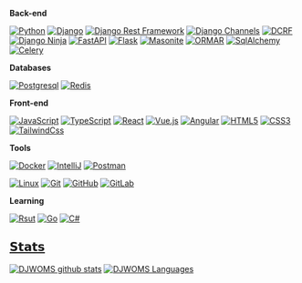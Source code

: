 **Back-end**

[![Python](https://camo.githubusercontent.com/66827c53581cfee18c55618697d74a3c6167932d3c1980fba2019ef7a3e553b0/68747470733a2f2f696d672e736869656c64732e696f2f62616467652f2d507974686f6e2d626c61636b3f7374796c653d666c61742d737175617265266c6f676f3d507974686f6e)](https://camo.githubusercontent.com/66827c53581cfee18c55618697d74a3c6167932d3c1980fba2019ef7a3e553b0/68747470733a2f2f696d672e736869656c64732e696f2f62616467652f2d507974686f6e2d626c61636b3f7374796c653d666c61742d737175617265266c6f676f3d507974686f6e) [![Django](https://camo.githubusercontent.com/eb8d7eef4c7ab128ee2e8232f3d22cacf840b84e29023a33523322669db65401/68747470733a2f2f696d672e736869656c64732e696f2f62616467652f2d446a616e676f2d3061616434383f7374796c653d666c61742d737175617265266c6f676f3d446a616e676f)](https://camo.githubusercontent.com/eb8d7eef4c7ab128ee2e8232f3d22cacf840b84e29023a33523322669db65401/68747470733a2f2f696d672e736869656c64732e696f2f62616467652f2d446a616e676f2d3061616434383f7374796c653d666c61742d737175617265266c6f676f3d446a616e676f) [![Django Rest Framework](https://camo.githubusercontent.com/31b059d55d69f69db05c3c97eebc6b83d0e3e71f94ade208379a4936cad43590/68747470733a2f2f696d672e736869656c64732e696f2f62616467652f4452462d7265643f7374796c653d666c61742d737175617265266c6f676f3d446a616e676f)](https://camo.githubusercontent.com/31b059d55d69f69db05c3c97eebc6b83d0e3e71f94ade208379a4936cad43590/68747470733a2f2f696d672e736869656c64732e696f2f62616467652f4452462d7265643f7374796c653d666c61742d737175617265266c6f676f3d446a616e676f) [![Django Channels](https://camo.githubusercontent.com/76a8ca65ea45604ace6d6408510e4a16864599759b16849791538ffe9098c726/68747470733a2f2f696d672e736869656c64732e696f2f62616467652f2d446a616e676f5f4368616e6e656c732d3436613266313f7374796c653d666c61742d737175617265266c6f676f3d446a616e676f)](https://camo.githubusercontent.com/76a8ca65ea45604ace6d6408510e4a16864599759b16849791538ffe9098c726/68747470733a2f2f696d672e736869656c64732e696f2f62616467652f2d446a616e676f5f4368616e6e656c732d3436613266313f7374796c653d666c61742d737175617265266c6f676f3d446a616e676f) [![DCRF](https://camo.githubusercontent.com/b32f5e8ad358c464ca8cdf525c3cb40837008380391c48c2b330f6bfc460ccf2/68747470733a2f2f696d672e736869656c64732e696f2f62616467652f2d444352462d3436613266313f7374796c653d666c61742d737175617265266c6f676f3d446a616e676f)](https://camo.githubusercontent.com/b32f5e8ad358c464ca8cdf525c3cb40837008380391c48c2b330f6bfc460ccf2/68747470733a2f2f696d672e736869656c64732e696f2f62616467652f2d444352462d3436613266313f7374796c653d666c61742d737175617265266c6f676f3d446a616e676f) [![Django Ninja](https://camo.githubusercontent.com/87c4ee7435b0265f066eb836cb65f86221c4ca13b80bc73004a0d968981cc0d1/68747470733a2f2f696d672e736869656c64732e696f2f62616467652f2d446a616e676f5f4e696e6a612d2532333442333243333f7374796c653d666c61742d737175617265266c6f676f3d446a616e676f)](https://camo.githubusercontent.com/87c4ee7435b0265f066eb836cb65f86221c4ca13b80bc73004a0d968981cc0d1/68747470733a2f2f696d672e736869656c64732e696f2f62616467652f2d446a616e676f5f4e696e6a612d2532333442333243333f7374796c653d666c61742d737175617265266c6f676f3d446a616e676f) [![FastAPI](https://camo.githubusercontent.com/e81292e1ecd7af339d5f3e681ce57064d78cb3e5ce6ae78251644c02c525e281/68747470733a2f2f696d672e736869656c64732e696f2f62616467652f2d466173744150492d2532333030433742373f7374796c653d666c61742d737175617265266c6f676f3d46617374415049)](https://camo.githubusercontent.com/e81292e1ecd7af339d5f3e681ce57064d78cb3e5ce6ae78251644c02c525e281/68747470733a2f2f696d672e736869656c64732e696f2f62616467652f2d466173744150492d2532333030433742373f7374796c653d666c61742d737175617265266c6f676f3d46617374415049) [![Flask](https://camo.githubusercontent.com/3af53f77d69af05f719a9ab709e178c3e32c0b208e225f42d01bc167d7cd8ca0/68747470733a2f2f696d672e736869656c64732e696f2f62616467652f2d466c61736b2d2532333263336535303f7374796c653d666c61742d737175617265266c6f676f3d466c61736b)](https://camo.githubusercontent.com/3af53f77d69af05f719a9ab709e178c3e32c0b208e225f42d01bc167d7cd8ca0/68747470733a2f2f696d672e736869656c64732e696f2f62616467652f2d466c61736b2d2532333263336535303f7374796c653d666c61742d737175617265266c6f676f3d466c61736b) [![Masonite](https://camo.githubusercontent.com/09793efb99e7523f2237f236f651b0652ba9cda4bfa249a66a8d9d5514719501/68747470733a2f2f696d672e736869656c64732e696f2f62616467652f2d4d61736f6e6974652d626c75653f7374796c653d666c61742d737175617265266c6f676f3d4d61736f6e697465)](https://camo.githubusercontent.com/09793efb99e7523f2237f236f651b0652ba9cda4bfa249a66a8d9d5514719501/68747470733a2f2f696d672e736869656c64732e696f2f62616467652f2d4d61736f6e6974652d626c75653f7374796c653d666c61742d737175617265266c6f676f3d4d61736f6e697465) [![ORMAR](https://camo.githubusercontent.com/4dee3a95be8e70e2fdec07e63fb67841b3a4e6a0154de9acbbb6f5b87ba4b83d/68747470733a2f2f696d672e736869656c64732e696f2f62616467652f2d4f524d41522d4444303033313f7374796c653d666c61742d737175617265266c6f676f3d4f524d4152)](https://camo.githubusercontent.com/4dee3a95be8e70e2fdec07e63fb67841b3a4e6a0154de9acbbb6f5b87ba4b83d/68747470733a2f2f696d672e736869656c64732e696f2f62616467652f2d4f524d41522d4444303033313f7374796c653d666c61742d737175617265266c6f676f3d4f524d4152) [![SqlAlchemy](https://camo.githubusercontent.com/d543fff80e3669fbdbc647ce25f20917476273ff755a4b0f4f2113a677739dfe/68747470733a2f2f696d672e736869656c64732e696f2f62616467652f2d53716c416c6368656d792d4643413132313f7374796c653d666c61742d737175617265266c6f676f3d53716c416c6368656d79)](https://camo.githubusercontent.com/d543fff80e3669fbdbc647ce25f20917476273ff755a4b0f4f2113a677739dfe/68747470733a2f2f696d672e736869656c64732e696f2f62616467652f2d53716c416c6368656d792d4643413132313f7374796c653d666c61742d737175617265266c6f676f3d53716c416c6368656d79) [![Celery](https://camo.githubusercontent.com/1fff5df6b8c39fefa0809b5f68b9469d69757807c8b1994ca87ea6277fce5b22/68747470733a2f2f696d672e736869656c64732e696f2f62616467652f2d43656c6572792d2532333030433742373f7374796c653d666c61742d737175617265266c6f676f3d43656c657279)](https://camo.githubusercontent.com/1fff5df6b8c39fefa0809b5f68b9469d69757807c8b1994ca87ea6277fce5b22/68747470733a2f2f696d672e736869656c64732e696f2f62616467652f2d43656c6572792d2532333030433742373f7374796c653d666c61742d737175617265266c6f676f3d43656c657279)

**Databases**

[![Postgresql](https://camo.githubusercontent.com/1721875facfd6e2c719648650f53fe7eb33ec008e9032d129a9b0bb69f5e8136/68747470733a2f2f696d672e736869656c64732e696f2f62616467652f2d506f737467726573716c2d2532333263336535303f7374796c653d666c61742d737175617265266c6f676f3d506f737467726573716c)](https://camo.githubusercontent.com/1721875facfd6e2c719648650f53fe7eb33ec008e9032d129a9b0bb69f5e8136/68747470733a2f2f696d672e736869656c64732e696f2f62616467652f2d506f737467726573716c2d2532333263336535303f7374796c653d666c61742d737175617265266c6f676f3d506f737467726573716c) [![Redis](https://camo.githubusercontent.com/dc32909d12e70339fae97aea401080055ca65944dd6e930eb74084eda1bb3d73/68747470733a2f2f696d672e736869656c64732e696f2f62616467652f2d52656469732d4643413132313f7374796c653d666c61742d737175617265266c6f676f3d5265646973)](https://camo.githubusercontent.com/dc32909d12e70339fae97aea401080055ca65944dd6e930eb74084eda1bb3d73/68747470733a2f2f696d672e736869656c64732e696f2f62616467652f2d52656469732d4643413132313f7374796c653d666c61742d737175617265266c6f676f3d5265646973)

**Front-end**

[![JavaScript](https://camo.githubusercontent.com/a1309b252e82434062012a8073fa9fc1416a96289b7ca11555577b9fbe1cf03e/68747470733a2f2f696d672e736869656c64732e696f2f62616467652f2d4a6176615363726970742d2532334637444631433f7374796c653d666c61742d737175617265266c6f676f3d6a617661736372697074266c6f676f436f6c6f723d303030303030266c6162656c436f6c6f723d25323346374446314326636f6c6f723d253233464643453541)](https://camo.githubusercontent.com/a1309b252e82434062012a8073fa9fc1416a96289b7ca11555577b9fbe1cf03e/68747470733a2f2f696d672e736869656c64732e696f2f62616467652f2d4a6176615363726970742d2532334637444631433f7374796c653d666c61742d737175617265266c6f676f3d6a617661736372697074266c6f676f436f6c6f723d303030303030266c6162656c436f6c6f723d25323346374446314326636f6c6f723d253233464643453541) [![TypeScript](https://camo.githubusercontent.com/d60afb008bc0bcde7ea8720637928cb02c0f9a6d795dad7382f688a17e7515de/68747470733a2f2f696d672e736869656c64732e696f2f62616467652f2d547970655363726970742d3030374143433f7374796c653d666c61742d737175617265266c6f676f3d74797065736372697074266c6f676f436f6c6f723d7768697465)](https://camo.githubusercontent.com/d60afb008bc0bcde7ea8720637928cb02c0f9a6d795dad7382f688a17e7515de/68747470733a2f2f696d672e736869656c64732e696f2f62616467652f2d547970655363726970742d3030374143433f7374796c653d666c61742d737175617265266c6f676f3d74797065736372697074266c6f676f436f6c6f723d7768697465) [![React](https://camo.githubusercontent.com/af1a266baaf3e00943c194489aa69c5e7d52f5eb96dad2605c850b3877d2ed2e/68747470733a2f2f696d672e736869656c64732e696f2f62616467652f2d52656163742d2532333263336535303f7374796c653d666c61742d737175617265266c6f676f3d7265616374)](https://camo.githubusercontent.com/af1a266baaf3e00943c194489aa69c5e7d52f5eb96dad2605c850b3877d2ed2e/68747470733a2f2f696d672e736869656c64732e696f2f62616467652f2d52656163742d2532333263336535303f7374796c653d666c61742d737175617265266c6f676f3d7265616374) [![Vue.js](https://camo.githubusercontent.com/22dc91534814d7b9afa689c445c490c0f8cff057bd1a95d1729410c3a4b8c57c/68747470733a2f2f696d672e736869656c64732e696f2f62616467652f2d5675652e6a732d2532333263336535303f7374796c653d666c61742d737175617265266c6f676f3d7675652d646f742d6a73)](https://camo.githubusercontent.com/22dc91534814d7b9afa689c445c490c0f8cff057bd1a95d1729410c3a4b8c57c/68747470733a2f2f696d672e736869656c64732e696f2f62616467652f2d5675652e6a732d2532333263336535303f7374796c653d666c61742d737175617265266c6f676f3d7675652d646f742d6a73) [![Angular](https://camo.githubusercontent.com/3f8de05d3c021c73f0f0779fcdd0d47086e62b944f84db8b504ef88f5ba2dab0/68747470733a2f2f696d672e736869656c64732e696f2f62616467652f2d416e67756c61722d4444303033313f7374796c653d666c61742d737175617265266c6f676f3d616e67756c6172266c6f676f436f6c6f723d776869746572)](https://camo.githubusercontent.com/3f8de05d3c021c73f0f0779fcdd0d47086e62b944f84db8b504ef88f5ba2dab0/68747470733a2f2f696d672e736869656c64732e696f2f62616467652f2d416e67756c61722d4444303033313f7374796c653d666c61742d737175617265266c6f676f3d616e67756c6172266c6f676f436f6c6f723d776869746572) [![HTML5](https://camo.githubusercontent.com/9a7c8c4ee62739436a191706be9f786a813dc377ce778522da198cb94874dc22/68747470733a2f2f696d672e736869656c64732e696f2f62616467652f2d48544d4c352d2532334534344432373f7374796c653d666c61742d737175617265266c6f676f3d68746d6c35266c6f676f436f6c6f723d666666666666)](https://camo.githubusercontent.com/9a7c8c4ee62739436a191706be9f786a813dc377ce778522da198cb94874dc22/68747470733a2f2f696d672e736869656c64732e696f2f62616467652f2d48544d4c352d2532334534344432373f7374796c653d666c61742d737175617265266c6f676f3d68746d6c35266c6f676f436f6c6f723d666666666666) [![CSS3](https://camo.githubusercontent.com/19d98ab99fe0a1a5c00ef27920be3ada8548f2476877db0598960ac2a5f8788d/68747470733a2f2f696d672e736869656c64732e696f2f62616467652f2d435353332d2532333135373242363f7374796c653d666c61742d737175617265266c6f676f3d63737333)](https://camo.githubusercontent.com/19d98ab99fe0a1a5c00ef27920be3ada8548f2476877db0598960ac2a5f8788d/68747470733a2f2f696d672e736869656c64732e696f2f62616467652f2d435353332d2532333135373242363f7374796c653d666c61742d737175617265266c6f676f3d63737333) [![TailwindCss](https://camo.githubusercontent.com/0ab5db971cb59d26c31c7cb5e6361f4b3d57893bb25f59ef9b44d04cd64ef76a/68747470733a2f2f696d672e736869656c64732e696f2f62616467652f2d5461696c77696e644373732d2532333161323032633f7374796c653d666c61742d737175617265266c6f676f3d7461696c77696e642d637373)](https://camo.githubusercontent.com/0ab5db971cb59d26c31c7cb5e6361f4b3d57893bb25f59ef9b44d04cd64ef76a/68747470733a2f2f696d672e736869656c64732e696f2f62616467652f2d5461696c77696e644373732d2532333161323032633f7374796c653d666c61742d737175617265266c6f676f3d7461696c77696e642d637373)

**Tools**

[![Docker](https://camo.githubusercontent.com/4d015bf250194995d899a5d2b90babf1afc4458c1589b93e58fdfa4119749a49/68747470733a2f2f696d672e736869656c64732e696f2f62616467652f2d446f636b65722d3436613266313f7374796c653d666c61742d737175617265266c6f676f3d646f636b6572266c6f676f436f6c6f723d7768697465)](https://camo.githubusercontent.com/4d015bf250194995d899a5d2b90babf1afc4458c1589b93e58fdfa4119749a49/68747470733a2f2f696d672e736869656c64732e696f2f62616467652f2d446f636b65722d3436613266313f7374796c653d666c61742d737175617265266c6f676f3d646f636b6572266c6f676f436f6c6f723d7768697465) [![IntelliJ](https://camo.githubusercontent.com/96ad28f6e9ecf86dac5b7921a10da4b513dcbb1b052053d99910f7a7b9a98b25/68747470733a2f2f696d672e736869656c64732e696f2f62616467652f2d496e74656c6c694a253230494445412d6666636535613f7374796c653d666c61742d737175617265266c6f676f3d6a6574627261696e73)](https://camo.githubusercontent.com/96ad28f6e9ecf86dac5b7921a10da4b513dcbb1b052053d99910f7a7b9a98b25/68747470733a2f2f696d672e736869656c64732e696f2f62616467652f2d496e74656c6c694a253230494445412d6666636535613f7374796c653d666c61742d737175617265266c6f676f3d6a6574627261696e73) [![Postman](https://camo.githubusercontent.com/63d5edbb98bb4d51cdb7d146516f0450ad73c889fa76f042f06813edd8c691cc/68747470733a2f2f696d672e736869656c64732e696f2f62616467652f506f73746d616e2d4643413132313f7374796c653d666c61742d737175617265266c6f676f3d706f73746d616e)](https://camo.githubusercontent.com/63d5edbb98bb4d51cdb7d146516f0450ad73c889fa76f042f06813edd8c691cc/68747470733a2f2f696d672e736869656c64732e696f2f62616467652f506f73746d616e2d4643413132313f7374796c653d666c61742d737175617265266c6f676f3d706f73746d616e)

[![Linux](https://camo.githubusercontent.com/566080f1f10a299450280c8b9430bf6c24ce39b71098ccee2ffed461c1b151d3/68747470733a2f2f696d672e736869656c64732e696f2f62616467652f4c696e75782d626c61636b3f7374796c653d666c61742d737175617265266c6f676f3d6c696e7578)](https://camo.githubusercontent.com/566080f1f10a299450280c8b9430bf6c24ce39b71098ccee2ffed461c1b151d3/68747470733a2f2f696d672e736869656c64732e696f2f62616467652f4c696e75782d626c61636b3f7374796c653d666c61742d737175617265266c6f676f3d6c696e7578) [![Git](https://camo.githubusercontent.com/edd3031a0956c904634f9a394267a6ba61e9a0bb95c9512a1fbc0725b4014d03/68747470733a2f2f696d672e736869656c64732e696f2f62616467652f2d4769742d626c61636b3f7374796c653d666c61742d737175617265266c6f676f3d676974)](https://camo.githubusercontent.com/edd3031a0956c904634f9a394267a6ba61e9a0bb95c9512a1fbc0725b4014d03/68747470733a2f2f696d672e736869656c64732e696f2f62616467652f2d4769742d626c61636b3f7374796c653d666c61742d737175617265266c6f676f3d676974) [![GitHub](https://camo.githubusercontent.com/85dc47a56a4e73ae7b6e64b3b4416785497e74219ae179ae8faaaca10d5a78d9/68747470733a2f2f696d672e736869656c64732e696f2f62616467652f2d4769744875622d3138313731373f7374796c653d666c61742d737175617265266c6f676f3d676974687562)](https://camo.githubusercontent.com/85dc47a56a4e73ae7b6e64b3b4416785497e74219ae179ae8faaaca10d5a78d9/68747470733a2f2f696d672e736869656c64732e696f2f62616467652f2d4769744875622d3138313731373f7374796c653d666c61742d737175617265266c6f676f3d676974687562) [![GitLab](https://camo.githubusercontent.com/35b0a4cb52ffc87fc7c464f9f2527dec988b663d0ae86bf8d542ae5649bd2c9e/68747470733a2f2f696d672e736869656c64732e696f2f62616467652f2d4769744c61622d4643413132313f7374796c653d666c61742d737175617265266c6f676f3d6769746c6162)](https://camo.githubusercontent.com/35b0a4cb52ffc87fc7c464f9f2527dec988b663d0ae86bf8d542ae5649bd2c9e/68747470733a2f2f696d672e736869656c64732e696f2f62616467652f2d4769744c61622d4643413132313f7374796c653d666c61742d737175617265266c6f676f3d6769746c6162)

**Learning**

[![Rsut](https://camo.githubusercontent.com/46cace680b89677697f20264fd2a4e62062d31f8af9d62ad8a9732106be78869/68747470733a2f2f696d672e736869656c64732e696f2f62616467652f2d527573742d6f72616e67653f7374796c653d666c61742d737175617265266c6f676f3d72757374)](https://camo.githubusercontent.com/46cace680b89677697f20264fd2a4e62062d31f8af9d62ad8a9732106be78869/68747470733a2f2f696d672e736869656c64732e696f2f62616467652f2d527573742d6f72616e67653f7374796c653d666c61742d737175617265266c6f676f3d72757374) [![Go](https://camo.githubusercontent.com/f778a702448eb19542c0c4463fe44f42c9e43a916a82bf5ec6ca25c36cb7893a/68747470733a2f2f696d672e736869656c64732e696f2f62616467652f2d476f2d677265793f7374796c653d666c61742d737175617265266c6f676f3d676f)](https://camo.githubusercontent.com/f778a702448eb19542c0c4463fe44f42c9e43a916a82bf5ec6ca25c36cb7893a/68747470733a2f2f696d672e736869656c64732e696f2f62616467652f2d476f2d677265793f7374796c653d666c61742d737175617265266c6f676f3d676f) [![С#](https://camo.githubusercontent.com/cf9b18800363c2d71771f5697e8f97da3998c857deb93d32cbe6ec89d4edd910/68747470733a2f2f696d672e736869656c64732e696f2f62616467652f2d25443025413153686172702d3164373262313f7374796c653d666c61742d737175617265266c6f676f3d637368617270)](https://camo.githubusercontent.com/cf9b18800363c2d71771f5697e8f97da3998c857deb93d32cbe6ec89d4edd910/68747470733a2f2f696d672e736869656c64732e696f2f62616467652f2d25443025413153686172702d3164373262313f7374796c653d666c61742d737175617265266c6f676f3d637368617270)

[𝗦𝘁𝗮𝘁𝘀](#𝗦𝘁𝗮𝘁𝘀)
-------------------------

[![DJWOMS github stats](https://camo.githubusercontent.com/8dec4a6fe4957e0e62402aa806baa2a4133c868084403d8c1112b6e1aac3d06e/68747470733a2f2f6769746875622d726561646d652d73746174732e76657263656c2e6170702f6170693f757365726e616d653d444a574f4d532673686f775f69636f6e733d74727565267468656d653d64726163756c6126696e636c7564655f616c6c5f636f6d6d6974733d7472756526636f756e745f707269766174653d74727565)](https://camo.githubusercontent.com/8dec4a6fe4957e0e62402aa806baa2a4133c868084403d8c1112b6e1aac3d06e/68747470733a2f2f6769746875622d726561646d652d73746174732e76657263656c2e6170702f6170693f757365726e616d653d444a574f4d532673686f775f69636f6e733d74727565267468656d653d64726163756c6126696e636c7564655f616c6c5f636f6d6d6974733d7472756526636f756e745f707269766174653d74727565) [![DJWOMS Languages](https://camo.githubusercontent.com/0aae11855d42111544738ef7b41d5214b30e7514dcfbd4e91fda1a37b10e8a8a/68747470733a2f2f6769746875622d726561646d652d73746174732e76657263656c2e6170702f6170692f746f702d6c616e67732f3f757365726e616d653d444a574f4d53266c61796f75743d636f6d7061637426636f756e745f707269766174653d74727565267468656d653d67727576626f78)](https://camo.githubusercontent.com/0aae11855d42111544738ef7b41d5214b30e7514dcfbd4e91fda1a37b10e8a8a/68747470733a2f2f6769746875622d726561646d652d73746174732e76657263656c2e6170702f6170692f746f702d6c616e67732f3f757365726e616d653d444a574f4d53266c61796f75743d636f6d7061637426636f756e745f707269766174653d74727565267468656d653d67727576626f78)
